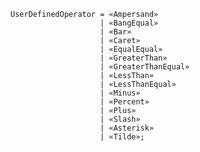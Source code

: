 <!-- This file is generated automatically by infrastructure scripts. Please don't edit by hand. -->

```{ .ebnf .slang-ebnf #UserDefinedOperator }
UserDefinedOperator = «Ampersand»
                    | «BangEqual»
                    | «Bar»
                    | «Caret»
                    | «EqualEqual»
                    | «GreaterThan»
                    | «GreaterThanEqual»
                    | «LessThan»
                    | «LessThanEqual»
                    | «Minus»
                    | «Percent»
                    | «Plus»
                    | «Slash»
                    | «Asterisk»
                    | «Tilde»;
```
